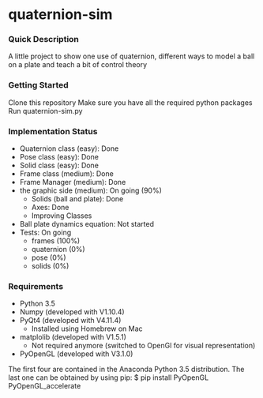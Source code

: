 # quaternion-sim
### Quick Description
A little project to show one use of quaternion, different ways to model 
a ball on a plate and teach a bit of control theory

### Getting Started
Clone this repository
Make sure you have all the required python packages
Run quaternion-sim.py

### Implementation Status 
- Quaternion class (easy): Done
- Pose class (easy): Done
- Solid class (easy): Done
- Frame class (medium): Done
- Frame Manager (medium): Done
- the graphic side (medium): On going (90%)
    - Solids (ball and plate): Done
    - Axes: Done
    - Improving Classes
- Ball plate dynamics equation: Not started 
- Tests: On going
    - frames (100%)
    - quaternion (0%)
    - pose (0%)
    - solids (0%)
    

### Requirements
- Python 3.5
- Numpy (developed with V1.10.4)
- PyQt4 (developed with V4.11.4) 
    - Installed using Homebrew on Mac
- matplolib (developed with V1.5.1)
    - Not required anymore (switched to OpenGl for 
      visual representation) 
- PyOpenGL (developed with V3.1.0)

The first four are contained in the Anaconda Python 3.5 distribution.
The last one can be obtained by using pip: 
$ pip install PyOpenGL PyOpenGL_accelerate